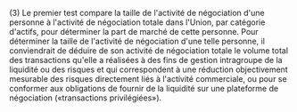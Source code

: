 (3) Le premier test compare la taille de l'activité de négociation d'une personne à l'activité de négociation totale dans l'Union, par catégorie d'actifs, pour déterminer la part de marché de cette personne. Pour déterminer la taille de l'activité de négociation d'une telle personne, il conviendrait de déduire de son activité de négociation totale le volume total des transactions qu'elle a réalisées à des fins de gestion intragroupe de la liquidité ou des risques et qui correspondent à une réduction objectivement mesurable des risques directement liés à l'activité commerciale, ou pour se conformer aux obligations de fournir de la liquidité sur une plateforme de négociation («transactions privilégiées»).